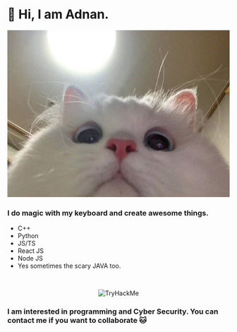 # 👋 Hi, I am Adnan.
<p align="center">
    <img src="cat.jpg" alt="cat picture" text-align=center;/>
</p>

### I do magic with my keyboard and create awesome things. <br/>
- C++
- Python
- JS/TS
- React JS
- Node JS
- Yes sometimes the scary JAVA too.
<br/>
<p align="center">
        <img src="https://tryhackme-badges.s3.amazonaws.com/adnan007d.png" alt="TryHackMe">
</p>

### I am interested in programming and Cyber Security. You can contact me if you want to collaborate 🐱